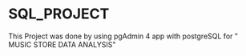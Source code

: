 # SQL_PROJECT
This Project was done by using  pgAdmin 4 app with postgreSQL  for " MUSIC STORE DATA ANALYSIS" 

